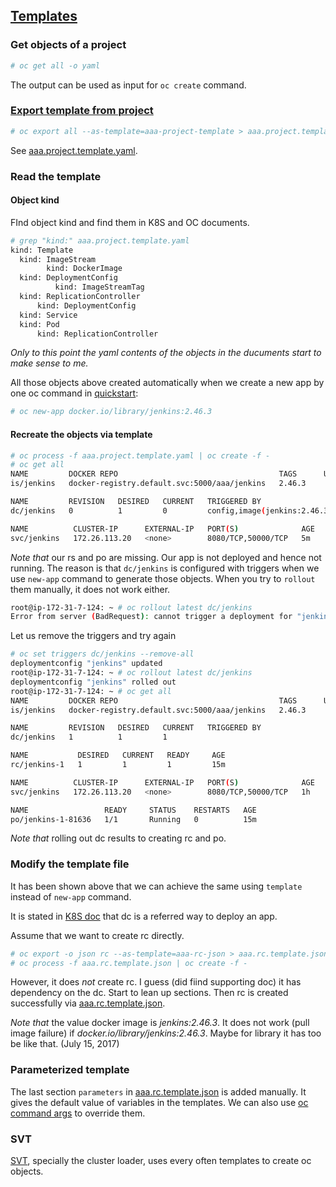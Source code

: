## [Templates](https://docs.openshift.org/latest/dev_guide/templates.html#dev-guide-templates)

### Get objects of a project

```sh
# oc get all -o yaml
```

The output can be used as input for <code>oc create</code> command.

### [Export template from project](https://docs.openshift.org/latest/dev_guide/templates.html#export-as-template)


```sh
# oc export all --as-template=aaa-project-template > aaa.project.template.yaml
```

See [aaa.project.template.yaml](aaa.project.template.yaml).

### Read the template

#### Object kind

FInd object kind and find them in K8S and OC documents.

```sh
# grep "kind:" aaa.project.template.yaml 
kind: Template
  kind: ImageStream
        kind: DockerImage
  kind: DeploymentConfig
          kind: ImageStreamTag
  kind: ReplicationController
      kind: DeploymentConfig
  kind: Service
  kind: Pod
      kind: ReplicationController
```

*Only to this point the yaml contents of the objects in the ducuments start to make sense to me.*

All those objects above created automatically when we create a new app by one oc command in [quickstart](quickstart.md):


```sh
# oc new-app docker.io/library/jenkins:2.46.3
```

#### Recreate the objects via template

```sh
# oc process -f aaa.project.template.yaml | oc create -f -
# oc get all
NAME         DOCKER REPO                                    TAGS      UPDATED
is/jenkins   docker-registry.default.svc:5000/aaa/jenkins   2.46.3    

NAME         REVISION   DESIRED   CURRENT   TRIGGERED BY
dc/jenkins   0          1         0         config,image(jenkins:2.46.3)

NAME          CLUSTER-IP      EXTERNAL-IP   PORT(S)              AGE
svc/jenkins   172.26.113.20   <none>        8080/TCP,50000/TCP   5m
```

*Note that* our rs and po are missing. Our app is not deployed and hence not running. The reason is that <code>dc/jenkins</code> is configured with triggers when we use <code>new-app</code> command to generate those objects. When you try to <code>rollout</code> them manually, it does not work either.

```sh
root@ip-172-31-7-124: ~ # oc rollout latest dc/jenkins
Error from server (BadRequest): cannot trigger a deployment for "jenkins" because it contains unresolved images
```

Let us remove the triggers and try again

```sh
# oc set triggers dc/jenkins --remove-all 
deploymentconfig "jenkins" updated
root@ip-172-31-7-124: ~ # oc rollout latest dc/jenkins
deploymentconfig "jenkins" rolled out
root@ip-172-31-7-124: ~ # oc get all
NAME         DOCKER REPO                                    TAGS      UPDATED
is/jenkins   docker-registry.default.svc:5000/aaa/jenkins   2.46.3    

NAME         REVISION   DESIRED   CURRENT   TRIGGERED BY
dc/jenkins   1          1         1         

NAME           DESIRED   CURRENT   READY     AGE
rc/jenkins-1   1         1         1         15m

NAME          CLUSTER-IP      EXTERNAL-IP   PORT(S)              AGE
svc/jenkins   172.26.113.20   <none>        8080/TCP,50000/TCP   1h

NAME                 READY     STATUS    RESTARTS   AGE
po/jenkins-1-81636   1/1       Running   0          15m
```

*Note that* rolling out dc results to creating rc and po.


### Modify the template file

It has been shown above that we can achieve the same using <code>template</code> instead of <code>new-app</code> command.

It is stated in [K8S doc](https://kubernetes.io/docs/concepts/workloads/controllers/deployment/) that dc is a referred way to deploy an app.

Assume that we want to create rc directly.

```sh
# oc export -o json rc --as-template=aaa-rc-json > aaa.rc.template.json
# oc process -f aaa.rc.template.json | oc create -f -
```

However, it does *not* create rc. I guess (did fiind supporting doc) it has dependency on the dc. Start to lean up sections. Then rc is created successfully via [aaa.rc.template.json](aaa.rc.template.json).

*Note that* the value docker image is _jenkins:2.46.3_. It does not work (pull image failure) if _docker.io/library/jenkins:2.46.3_. Maybe for library it has too be like that. (July 15, 2017)

### Parameterized template

The last section <code>parameters</code> in [aaa.rc.template.json](aaa.rc.template.json) is added manually. It gives the default value of variables in the templates. We can also use [oc command args](https://docs.openshift.org/latest/dev_guide/templates.html#templates-parameters) to override them.


### SVT

[SVT](https://github.com/openshift/svt), specially the cluster loader, uses every often templates to create oc objects.


